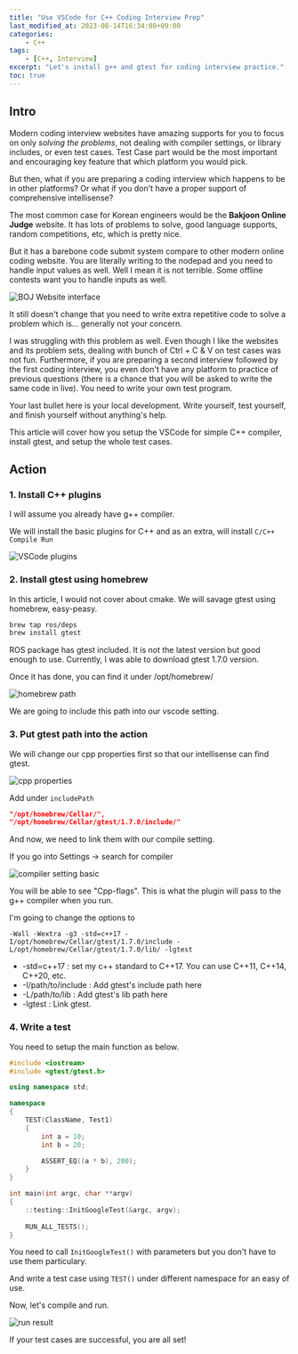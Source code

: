 ```yaml
---
title: "Use VSCode for C++ Coding Interview Prep"
last_modified_at: 2023-08-14T16:34:00+09:00
categories:
    - C++
tags:
    - [C++, Interview]
excerpt: "Let's install g++ and gtest for coding interview practice."
toc: true
---
```


## Intro

Modern coding interview websites have amazing supports for you to focus on only *solving the problems*, not dealing with compiler settings, or library includes, or even test cases. Test Case part would be the most important and encouraging key feature that which platform you would pick.

But then, what if you are preparing a coding interview which happens to be in other platforms? Or what if you don't have a proper support of comprehensive intellisense?

The most common case for Korean engineers would be the **Bakjoon Online Judge** website. It has lots of problems to solve, good language supports, random competitions, etc, which is pretty nice.

But it has a barebone code submit system compare to other modern online coding website. You are literally writing to the nodepad and you need to handle input values as well. Well I mean it is not terrible. Some offline contests want you to handle inputs as well.

![BOJ Website interface](/_posts/c++/08_14_vscode_for_cpp/images/boj_interface.png)

It still doesn't change that you need to write extra repetitive code to solve a problem which is... generally not your concern.

I was struggling with this problem as well. Even though I like the websites and its problem sets, dealing with bunch of Ctrl + C & V on test cases was not fun. Furthermore, if you are preparing a second interview followed by the first coding interview, you even don't have any platform to practice of previous questions (there is a chance that you will be asked to write the same code in live). You need to write your own test program.

Your last bullet here is your local development. Write yourself, test yourself, and finish yourself without anything's help.

This article will cover how you setup the VSCode for simple C++ compiler, install gtest, and setup the whole test cases.

## Action

### 1. Install C++ plugins

I will assume you already have g++ compiler.

We will install the basic plugins for C++ and as an extra, will install `C/C++ Compile Run`

![VSCode plugins](/_posts/c++/08_14_vscode_for_cpp/images/plugins.png)

### 2. Install gtest using homebrew

In this article, I would not cover about cmake. We will savage gtest using homebrew, easy-peasy.

```bash
brew tap ros/deps
brew install gtest
```

ROS package has gtest included. It is not the latest version but good enough to use. Currently, I was able to download gtest 1.7.0 version.

Once it has done, you can find it under /opt/homebrew/

![homebrew path](/_posts/c++/08_14_vscode_for_cpp/images/homebrew_path.png)

We are going to include this path into our vscode setting.

### 3. Put gtest path into the action

We will change our cpp properties first so that our intellisense can find gtest.

![cpp properties](/_posts/c++/08_14_vscode_for_cpp/images/cpp_properties.png)

Add under `includePath`

```json
"/opt/homebrew/Cellar/",
"/opt/homebrew/Cellar/gtest/1.7.0/include/"
```

And now, we need to link them with our compile setting.

If you go into Settings -> search for compiler

![compiler setting basic](/_posts/c++/08_14_vscode_for_cpp/images/compiler_setting.png)

You will be able to see "Cpp-flags". This is what the plugin will pass to the g++ compiler when you run.

I'm going to change the options to

`-Wall -Wextra -g3 -std=c++17 -I/opt/homebrew/Cellar/gtest/1.7.0/include -L/opt/homebrew/Cellar/gtest/1.7.0/lib/ -lgtest`

* -std=c++17 : set my c++ standard to C++17. You can use C++11, C++14, C++20, etc.
* -I/path/to/include : Add gtest's include path here
* -L/path/to/lib : Add gtest's lib path here
* -lgtest : Link gtest.

### 4. Write a test

You need to setup the main function as below.

```c++
#include <iostream>
#include <gtest/gtest.h>

using namespace std;

namespace 
{
    TEST(ClassName, Test1)
    {
        int a = 10;
        int b = 20;

        ASSERT_EQ((a * b), 200);
    }    
}

int main(int argc, char **argv)
{
    ::testing::InitGoogleTest(&argc, argv);
    
    RUN_ALL_TESTS();
}
```

You need to call `InitGoogleTest()` with parameters but you don't have to use them particulary.

And write a test case using `TEST()` under different namespace for an easy of use.

Now, let's compile and run.

![run result](/_posts/c++/08_14_vscode_for_cpp/images/run_result.png)

If your test cases are successful, you are all set!
